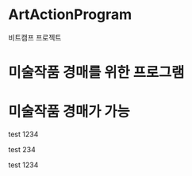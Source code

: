 # ArtActionProgram
비트캠프 프로젝트
<html>
  <head>
    <meta charset="utf-8">
    <h1>미술작품 경매를 위한 프로그램</h1>
  </head>
  <body>
  <h1>미술작품 경매가 가능</h1>
            <p>test 1234</p>
    <p>test 234</p>
    <p>test 1234</p>
  </body>
</html>
